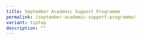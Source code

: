 ```yaml
---
title: September Academic Support Programme
permalink: /september-academic-support-programme/
variant: tiptap
description: ""
---
```

<p></p>